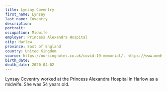 ```yaml
---
title: Lynsay Coventry
first_name: Lynsay
last_name: Coventry
description: 
portrait: 
occupation: Midwife
employer: Princess Alexandra Hospital
city: Harlow
province: East of England
country: United Kingdom
source: https://nursingnotes.co.uk/covid-19-memorial/, https://www.medscape.com/viewarticle/928154
birth_date: 
death_date: 2020-04-02
---
```


Lynsay Coventry worked at the Princess Alexandra Hospital in Harlow as a midwife. She was 54 years old.